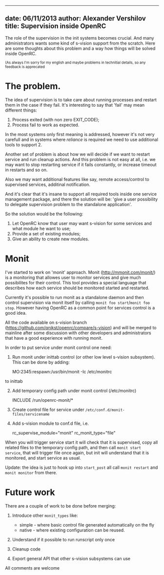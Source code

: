 ----
date: 06/11/2013
author: Alexander Vershilov
title: Supervision inside OpenRC
----

The role of the supervision in the init systems
becomes crucial. And many administrators  wants some kind of s-vision
support from the scratch. Here are some thoughts about this problem
and a way how things will be solved inside OpenRC.

<small>(As always I'm sorry for my english and maybe problems in technitial details, so any feedback is apprecated</small>

# The problem.

The idea of supervision is to take care about running processes and restart
them in the case if they fail. It's interesting to say that 'fail' may mean
different things:

  1. Process exited (with non zero EXIT_CODE);
  2. Process fail to work as expected.

In the most systems only first meaning is addressed, however it's not very
carefull and in systems where _reliance_ is required we need to use additional
tools to support 2.

Another set of problem is about how we will decide if we want to restart
service and run cleanup actions. And this problem is not easy at all, i.e. 
we may want to stop restarting service if it fails constantly, or increase
timeout in restarts and so on.

Also we may want additional features like say, remote access/control
to supervised services, additinal notification.

And it's clear that it's insane to support all required tools inside one
service management package, and there the solution will be:
'give a user possibility to delegate supervision problem to the standalone application'.

So the solution would be the following: 

  1. Let OpenRC know that user may want s-vision for some services and what module he want to use;
  2. Provide a set of existing modules;
  3. Give an ability to create new modules.

# Monit

I've started to work on 'monit' approach. Monit (http://mmonit.com/monit/) is a monitoring 
that allowes user to monitor services and give much possibilites for their control.
This tool provides a special language that describes how each service should be monitored
started and restarted.

Currently it's possible to run monit as a standalone daemon and then control supervision
via monit itself by calling `monit foo start`/`monit foo stop`. However having OpenRC as
a common point for services control is a good idea.

All the code available on s-vision branch (https://github.com/qnikst/openrc/compare/s-vision)
and will be merged to mainline after some discussion with other developers and administrators
that have a good experience with running monit.

In order to put service under monit control one need:

  1. Run monit under inittab control (or other low level s-vision subsystem). This can be done
  by adding:
      
        MO:2345:respawn:/usr/bin/monit -Ic /etc/monitrc

  to inittab

  2. Add temporary config path under monit control (/etc/monitrc)
        
        INCLUDE /run/openrc-monit/*

  2. Create control file for service under `/etc/conf.d/monit-files/servicename`

  3. Add s-vision module to conf.d file, i.e.
        
        rc_supervise_module="monit"
        rc_monit_type="file"

When you will trigger service start it will check that it is supervised, copy all related files
to the temporary config path, and then call `monit start service`, that will trigger file once
again, but init will understand that it is monitored, and start service as usual.

<span class="label label-warning"> Update: </span> the idea is just to hook up into 
`start_post` all call `monit restart` and `monit monitor` from there.

# Future work

There are a couple of work to be done before merging:

  1. Introduce other `monit_types` like: 

      * simple - where basic control file generated automatically on the fly
      * native - where existing configuration can be reused.

  2. Understand if it possible to run runscript only once

  3. Cleanup code

  4. Export general API that other s-vision subsystems can use

All comments are welcome
  



